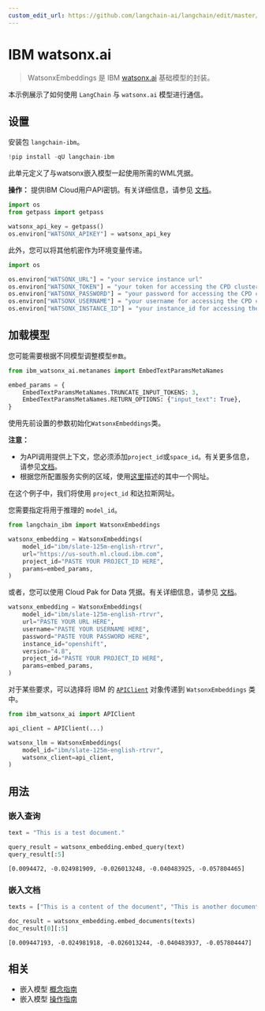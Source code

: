 ```yaml
---
custom_edit_url: https://github.com/langchain-ai/langchain/edit/master/docs/docs/integrations/text_embedding/ibm_watsonx.ipynb
---
```

# IBM watsonx.ai

>WatsonxEmbeddings 是 IBM [watsonx.ai](https://www.ibm.com/products/watsonx-ai) 基础模型的封装。

本示例展示了如何使用 `LangChain` 与 `watsonx.ai` 模型进行通信。

## 设置

安装包 `langchain-ibm`。


```python
!pip install -qU langchain-ibm
```

此单元定义了与watsonx嵌入模型一起使用所需的WML凭据。

**操作：** 提供IBM Cloud用户API密钥。有关详细信息，请参见
[文档](https://cloud.ibm.com/docs/account?topic=account-userapikey&interface=ui)。


```python
import os
from getpass import getpass

watsonx_api_key = getpass()
os.environ["WATSONX_APIKEY"] = watsonx_api_key
```

此外，您可以将其他机密作为环境变量传递。


```python
import os

os.environ["WATSONX_URL"] = "your service instance url"
os.environ["WATSONX_TOKEN"] = "your token for accessing the CPD cluster"
os.environ["WATSONX_PASSWORD"] = "your password for accessing the CPD cluster"
os.environ["WATSONX_USERNAME"] = "your username for accessing the CPD cluster"
os.environ["WATSONX_INSTANCE_ID"] = "your instance_id for accessing the CPD cluster"
```

## 加载模型

您可能需要根据不同模型调整模型`参数`。


```python
from ibm_watsonx_ai.metanames import EmbedTextParamsMetaNames

embed_params = {
    EmbedTextParamsMetaNames.TRUNCATE_INPUT_TOKENS: 3,
    EmbedTextParamsMetaNames.RETURN_OPTIONS: {"input_text": True},
}
```

使用先前设置的参数初始化`WatsonxEmbeddings`类。


**注意：**

- 为API调用提供上下文，您必须添加`project_id`或`space_id`。有关更多信息，请参见[文档](https://www.ibm.com/docs/en/watsonx-as-a-service?topic=projects)。
- 根据您所配置服务实例的区域，使用[这里](https://ibm.github.io/watsonx-ai-python-sdk/setup_cloud.html#authentication)描述的其中一个网址。

在这个例子中，我们将使用 `project_id` 和达拉斯网址。


您需要指定将用于推理的 `model_id`。


```python
from langchain_ibm import WatsonxEmbeddings

watsonx_embedding = WatsonxEmbeddings(
    model_id="ibm/slate-125m-english-rtrvr",
    url="https://us-south.ml.cloud.ibm.com",
    project_id="PASTE YOUR PROJECT_ID HERE",
    params=embed_params,
)
```

或者，您可以使用 Cloud Pak for Data 凭据。有关详细信息，请参见 [文档](https://ibm.github.io/watsonx-ai-python-sdk/setup_cpd.html)。


```python
watsonx_embedding = WatsonxEmbeddings(
    model_id="ibm/slate-125m-english-rtrvr",
    url="PASTE YOUR URL HERE",
    username="PASTE YOUR USERNAME HERE",
    password="PASTE YOUR PASSWORD HERE",
    instance_id="openshift",
    version="4.8",
    project_id="PASTE YOUR PROJECT_ID HERE",
    params=embed_params,
)
```

对于某些要求，可以选择将 IBM 的 [`APIClient`](https://ibm.github.io/watsonx-ai-python-sdk/base.html#apiclient) 对象传递到 `WatsonxEmbeddings` 类中。


```python
from ibm_watsonx_ai import APIClient

api_client = APIClient(...)

watsonx_llm = WatsonxEmbeddings(
    model_id="ibm/slate-125m-english-rtrvr",
    watsonx_client=api_client,
)
```

## 用法

### 嵌入查询


```python
text = "This is a test document."

query_result = watsonx_embedding.embed_query(text)
query_result[:5]
```



```output
[0.0094472, -0.024981909, -0.026013248, -0.040483925, -0.057804465]
```


### 嵌入文档


```python
texts = ["This is a content of the document", "This is another document"]

doc_result = watsonx_embedding.embed_documents(texts)
doc_result[0][:5]
```



```output
[0.009447193, -0.024981918, -0.026013244, -0.040483937, -0.057804447]
```



## 相关

- 嵌入模型 [概念指南](/docs/concepts/#embedding-models)
- 嵌入模型 [操作指南](/docs/how_to/#embedding-models)
